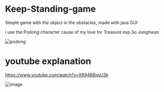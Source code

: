 # Keep-Standing-game
Simple game with the object in the obstacles, made with java GUI 

i use the Podong character cause of my love for Treasure esp So Junghwan 

![podong](https://github.com/user-attachments/assets/3402a6a7-1c2e-4035-9f92-e3ec3284907b)

# youtube explanation 
https://www.youtube.com/watch?v=XR948BqsU3k

![image](https://github.com/user-attachments/assets/3f670b8c-2b39-4573-82ce-2de14208589a)





